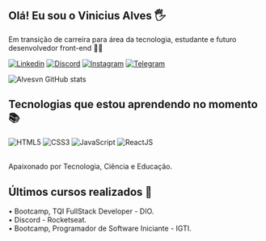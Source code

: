 ## Olá! Eu sou o Vinicius Alves 🖐️

Em transição de carreira para área da tecnologia, estudante e futuro desenvolvedor front-end 👨‍💻

[![Linkedin](https://img.shields.io/badge/LinkedIn-0077B5?style=for-the-badge&logo=linkedin&logoColor=white)](https://www.linkedin.com/in/asvinicius/)
[![Discord](https://img.shields.io/badge/Discord-7289DA?style=for-the-badge&logo=discord&logoColor=white)]()
[![Instagram](https://img.shields.io/badge/Instagram-E4405F?style=for-the-badge&logo=instagram&logoColor=white)](https://www.instagram.com/alvezvini/)
[![Telegram](https://img.shields.io/badge/Telegram-2CA5E0?style=for-the-badge&logo=telegram&logoColor=white)](https://t.me/alvezvini)

![ Alvesvn GitHub stats](https://github-readme-stats.vercel.app/api?username=alvesvn&show_icons=true&theme=tokyonight)

## Tecnologias que estou aprendendo no momento 📚
<div style="display: inline_block">
  <img align="center" alt="HTML5" src="https://img.shields.io/badge/HTML5-E34F26?style=for-the-badge&logo=html5&logoColor=white" /> 
  <img align="center" alt="CSS3" src="https://img.shields.io/badge/CSS3-1572B6?style=for-the-badge&logo=css3&logoColor=white" /> 
  <img align="center" alt="JavaScript" src="https://img.shields.io/badge/JavaScript-F7DF1E?style=for-the-badge&logo=javascript&logoColor=black" /> 
  <img align="center" alt="ReactJS" src="https://img.shields.io/badge/React-20232A?style=for-the-badge&logo=react&logoColor=61DAFB" /> 
</div>
</br>

Apaixonado por Tecnologia, Ciência e Educação.

## Últimos cursos realizados  🚀
<div>
  • Bootcamp, TQI FullStack Developer - DIO. </br>
  • Discord - Rocketseat. </br>
  • Bootcamp, Programador de Software Iniciante - IGTI.
</div>
